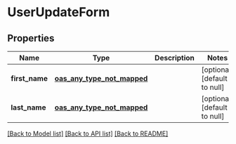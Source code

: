 # UserUpdateForm
## Properties

| Name | Type | Description | Notes |
|------------ | ------------- | ------------- | -------------|
| **first\_name** | [**oas_any_type_not_mapped**](.md) |  | [optional] [default to null] |
| **last\_name** | [**oas_any_type_not_mapped**](.md) |  | [optional] [default to null] |

[[Back to Model list]](../README.md#documentation-for-models) [[Back to API list]](../README.md#documentation-for-api-endpoints) [[Back to README]](../README.md)

